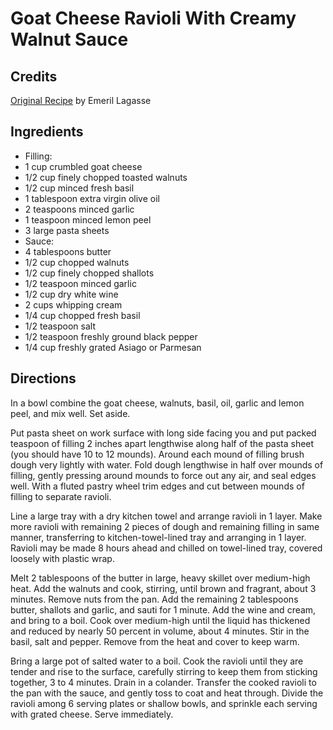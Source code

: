 # Goat Cheese Ravioli With Creamy Walnut Sauce 

<!-- BEGIN content -->

## Credits

[Original Recipe](http://www.foodtv.com/foodtv/recipe/0,6255,15610,00.html "http://www.foodtv.com/foodtv/recipe/0,6255,15610,00.html") by Emeril Lagasse

## Ingredients

- Filling:
- 1 cup crumbled goat cheese
- 1/2 cup finely chopped toasted walnuts
- 1/2 cup minced fresh basil
- 1 tablespoon extra virgin olive oil
- 2 teaspoons minced garlic
- 1 teaspoon minced lemon peel
- 3 large pasta sheets
- Sauce:
- 4 tablespoons butter
- 1/2 cup chopped walnuts
- 1/2 cup finely chopped shallots
- 1/2 teaspoon minced garlic
- 1/2 cup dry white wine
- 2 cups whipping cream 
- 1/4 cup chopped fresh basil 
- 1/2 teaspoon salt
- 1/2 teaspoon freshly ground black pepper
- 1/4 cup freshly grated Asiago or Parmesan

## Directions

In a bowl combine the goat cheese, walnuts, basil, oil, garlic and lemon peel, and mix well. Set aside.   
  
 Put pasta sheet on work surface with long side facing you and put packed teaspoon of filling 2 inches apart lengthwise along half of the pasta sheet (you should have 10 to 12 mounds). Around each mound of filling brush dough very lightly with water. Fold dough lengthwise in half over mounds of filling, gently pressing around mounds to force out any air, and seal edges well. With a fluted pastry wheel trim edges and cut between mounds of filling to separate ravioli.   
  
 Line a large tray with a dry kitchen towel and arrange ravioli in 1 layer. Make more ravioli with remaining 2 pieces of dough and remaining filling in same manner, transferring to kitchen-towel-lined tray and arranging in 1 layer. Ravioli may be made 8 hours ahead and chilled on towel-lined tray, covered loosely with plastic wrap.   
  
 Melt 2 tablespoons of the butter in large, heavy skillet over medium-high heat. Add the walnuts and cook, stirring, until brown and fragrant, about 3 minutes. Remove nuts from the pan. Add the remaining 2 tablespoons butter, shallots and garlic, and sauti for 1 minute. Add the wine and cream, and bring to a boil. Cook over medium-high until the liquid has thickened and reduced by nearly 50 percent in volume, about 4 minutes. Stir in the basil, salt and pepper. Remove from the heat and cover to keep warm.   
  
 Bring a large pot of salted water to a boil. Cook the ravioli until they are tender and rise to the surface, carefully stirring to keep them from sticking together, 3 to 4 minutes. Drain in a colander. Transfer the cooked ravioli to the pan with the sauce, and gently toss to coat and heat through. Divide the ravioli among 6 serving plates or shallow bowls, and sprinkle each serving with grated cheese. Serve immediately.

<!-- END content -->

